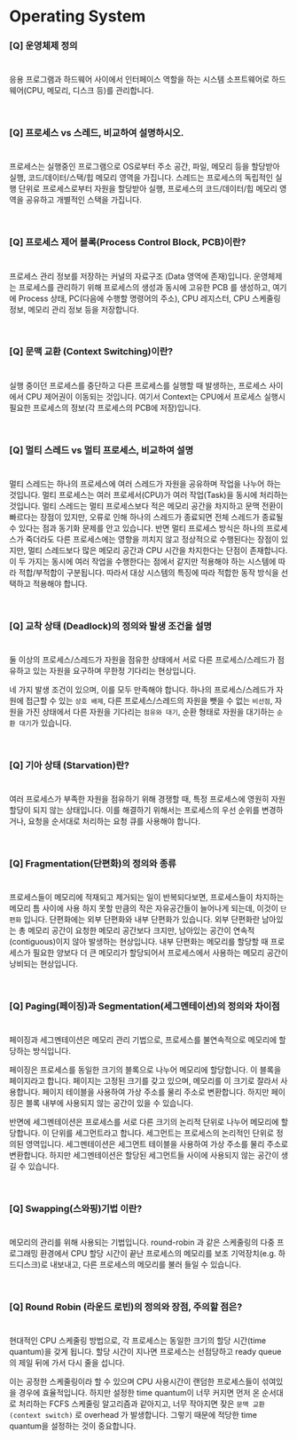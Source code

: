 # Operating System

### [Q] 운영체제 정의
#
응용 프로그램과 하드웨어 사이에서 인터페이스 역할을 하는 시스템 소프트웨어로 하드웨어(CPU, 메모리, 디스크 등)를 관리합니다.

<br>

### [Q] 프로세스 vs 스레드, 비교하여 설명하시오.
#
프로세스는 실행중인 프로그램으로 OS로부터 주소 공간, 파일, 메모리 등을 할당받아 실행, 코드/데이터/스택/힙 메모리 영역을 가집니다.
스레드는 프로세스의 독립적인 실행 단위로 프로세스로부터 자원을 할당받아 실행, 프로세스의 코드/데이터/힙 메모리 영역을 공유하고 개별적인 스택을 가집니다. 

<br>

### [Q] 프로세스 제어 블록(Process Control Block, PCB)이란?
#
프로세스 관리 정보를 저장하는 커널의 자료구조 (Data 영역에 존재)입니다. 운영체제는 프로세스를 관리하기 위해 프로세스의 생성과 동시에 고유한 PCB 를 생성하고, 여기에 Process 상태, PC(다음에 수행할 명령어의 주소), CPU 레지스터, CPU 스케줄링 정보, 메모리 관리 정보 등을 저장합니다.

<br>

### [Q] 문맥 교환 (Context Switching)이란?
#
실행 중이던 프로세스를 중단하고 다른 프로세스를 실행할 때 발생하는, 프로세스 사이에서 CPU 제어권이 이동되는 것입니다. 여기서 Context는 CPU에서 프로세스 실행시 필요한 프로세스의 정보(각 프로세스의 PCB에 저장)입니다.

<br>

### [Q] 멀티 스레드 vs 멀티 프로세스, 비교하여 설명
#
멀티 스레드는 하나의 프로세스에 여러 스레드가 자원을 공유하며 작업을 나누어 하는 것입니다. 
멀티 프로세스는 여러 프로세서(CPU)가 여러 작업(Task)을 동시에 처리하는 것입니다. 
멀티 스레드는 멀티 프로세스보다 적은 메모리 공간을 차지하고 문맥 전환이 빠르다는 장점이 있지만, 오류로 인해 하나의 스레드가 종료되면 전체 스레드가 종료될 수 있다는 점과 동기화 문제를 안고 있습니다.
반면 멀티 프로세스 방식은 하나의 프로세스가 죽더라도 다른 프로세스에는 영향을 끼치지 않고 정상적으로 수행된다는 장점이 있지만, 멀티 스레드보다 많은 메모리 공간과 CPU 시간을 차지한다는 단점이 존재합니다.
이 두 가지는 동시에 여러 작업을 수행한다는 점에서 같지만 적용해야 하는 시스템에 따라 적합/부적합이 구분됩니다. 따라서 대상 시스템의 특징에 따라 적합한 동작 방식을 선택하고 적용해야 합니다.

<br>


### [Q] 교착 상태 (Deadlock)의 정의와 발생 조건을 설명
#
둘 이상의 프로세스/스레드가 자원을 점유한 상태에서 서로 다른 프로세스/스레드가 점유하고 있는 자원을 요구하며 무한정 기다리는 현상입니다.

네 가지 발생 조건이 있으며, 이를 모두 만족해야 합니다.
하나의 프로세스/스레드가 자원에 접근할 수 있는 `상호 배제`, 
다른 프로세스/스레드의 자원을 뺏을 수 없는 `비선점`, 
자원을 가진 상태에서 다른 자원을 기다리는 `점유와 대기`, 
순환 형태로 자원을 대기하는 `순환 대기`가 있습니다.

<br>


### [Q] 기아 상태 (Starvation)란?
#
여러 프로세스가 부족한 자원을 점유하기 위해 경쟁할 때, 특정 프로세스에 영원히 자원 할당이 되지 않는 상태입니다.
이를 해결하기 위해서는 프로세스의 우선 순위를 변경하거나, 요청을 순서대로 처리하는 요청 큐를 사용해야 합니다.

<br>

### [Q] Fragmentation(단편화)의 정의와 종류
#
프로세스들이 메모리에 적재되고 제거되는 일이 반복되다보면, 프로세스들이 차지하는 메모리 틈 사이에 사용 하지 못할 만큼의 작은 자유공간들이 늘어나게 되는데, 이것이 `단편화` 입니다. 
단편화에는 외부 단편화와 내부 단편화가 있습니다. 
외부 단편화란 남아있는 총 메모리 공간이 요청한 메모리 공간보다 크지만, 남아있는 공간이 연속적(contiguous)이지 않아 발생하는 현상입니다.
내부 단편화는 메모리를 할당할 때 프로세스가 필요한 양보다 더 큰 메모리가 할당되어서 프로세스에서 사용하는 메모리 공간이 낭비되는 현상입니다.

<br>


### [Q] Paging(페이징)과 Segmentation(세그멘테이션)의 정의와 차이점
#
페이징과 세그멘테이션은 메모리 관리 기법으로, 프로세스를 불연속적으로 메모리에 할당하는 방식입니다.

페이징은 프로세스를 동일한 크기의 블록으로 나누어 메모리에 할당합니다. 이 블록을 페이지라고 합니다. 페이지는 고정된 크기를 갖고 있으며, 메모리를 이 크기로 잘라서 사용합니다. 페이지 테이블을 사용하여 가상 주소를 물리 주소로 변환합니다. 하지만 페이징은 블록 내부에 사용되지 않는 공간이 있을 수 있습니다.

반면에 세그멘테이션은 프로세스를 서로 다른 크기의 논리적 단위로 나누어 메모리에 할당합니다. 이 단위를 세그먼트라고 합니다. 세그먼트는 프로세스의 논리적인 단위로 정의된 영역입니다. 세그멘테이션은 세그먼트 테이블을 사용하여 가상 주소를 물리 주소로 변환합니다. 하지만 세그멘테이션은 할당된 세그먼트들 사이에 사용되지 않는 공간이 생길 수 있습니다.

<br>

### [Q] Swapping(스와핑)기법 이란?
#
메모리의 관리를 위해 사용되는 기법입니다. round-robin 과 같은 스케줄링의 다중 프로그래밍 환경에서 CPU 할당 시간이 끝난 프로세스의 메모리를 보조 기억장치(e.g. 하드디스크)로 내보내고, 다른 프로세스의 메모리를 불러 들일 수 있습니다.

<br>

### [Q] Round Robin (라운드 로빈)의 정의와 장점, 주의할 점은?
#
현대적인 CPU 스케줄링 방법으로, 각 프로세스는 동일한 크기의 할당 시간(time quantum)을 갖게 됩니다.
할당 시간이 지나면 프로세스는 선점당하고 ready queue 의 제일 뒤에 가서 다시 줄을 섭니다.

이는 공정한 스케줄링이라 할 수 있으며 CPU 사용시간이 랜덤한 프로세스들이 섞여있을 경우에 효율적입니다.
하지만 설정한 time quantum이 너무 커지면 먼저 온 순서대로 처리하는 FCFS 스케줄링 알고리즘과 같아지고, 너무 작아지면 잦은 `문맥 교환(context switch)` 로 overhead 가 발생합니다. 그렇기 때문에 적당한 time quantum을 설정하는 것이 중요합니다.